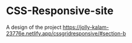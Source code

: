 # CSS-Responsive-site
A design of the project https://jolly-kalam-23776e.netlify.app/cssgridresponsive/#section-b

